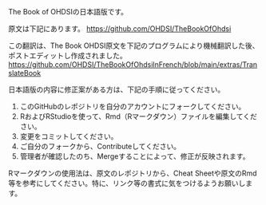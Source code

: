 The Book of OHDSIの日本語版です。

原文は下記にあります。
https://github.com/OHDSI/TheBookOfOhdsi

この翻訳は、The Book OHDSI原文を下記のプログラムにより機械翻訳した後、ポストエディットし作成されました。
https://github.com/OHDSI/TheBookOfOhdsiInFrench/blob/main/extras/TranslateBook

日本語版の内容に修正案がある方は、下記の手順に従ってください。
1. このGitHubのレポジトリを自分のアカウントにフォークしてください。
2. RおよびRStudioを使って、Rmd（Rマークダウン）ファイルを編集してください。
3. 変更をコミットしてください。
4. ご自分のフォークから、Contributeしてください。
5. 管理者が確認したのち、Mergeすることによって、修正が反映されます。

Rマークダウンの使用法は、原文のレポジトリから、Cheat Sheetや原文のRmd等を参考にしてください。特に、リンク等の書式に気をつけるようお願いします。
